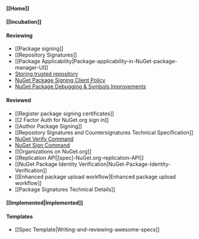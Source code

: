 #### [[Home]]

#### [[Incubation]] 

#### Reviewing
* [[Package signing]]
* [[Repository Signatures]]
* [[Package Applicability|Package-applicability-in-NuGet-package-manager-UI]]
* [Storing trusted repository](https://github.com/NuGet/Home/wiki/%5BSpec%5D-NuGet-Config-schema-changes-to-enable-repository-signatures)
* [NuGet Package Signing Client Policy](https://github.com/NuGet/Home/wiki/%5BSpec%5D-NuGet-Package-Signing-Client-Policy)
* [NuGet Package Debugging & Symbols Improvements](https://github.com/NuGet/Home/wiki/NuGet-Package-Debugging-&-Symbols-Improvements)

#### Reviewed
* [[Register package signing certificates]]
* [[2 Factor Auth for NuGet.org sign in]]
* [[Author Package Signing]]
* [[Repository Signatures and Countersignatures Technical Specification]]
* [NuGet Verify Command](https://github.com/NuGet/Home/wiki/NuGet-Verify-Command)
* [NuGet Sign Command](https://github.com/NuGet/Home/wiki/NuGet-Sign-Command)
* [[Organizations on NuGet.org]]
* [[Replication API|[spec]-NuGet.org-replication-API]]
* [[NuGet Package Identity Verification|NuGet-Package-Identity-Verification]]
* [[Enhanced package upload workflow|Enhanced package upload workflow]]
* [[Package Signatures Technical Details]]

#### [[Implemented|Implemented]]

#### Templates
* [[Spec Template|Writing-and-reviewing-awesome-specs]]
